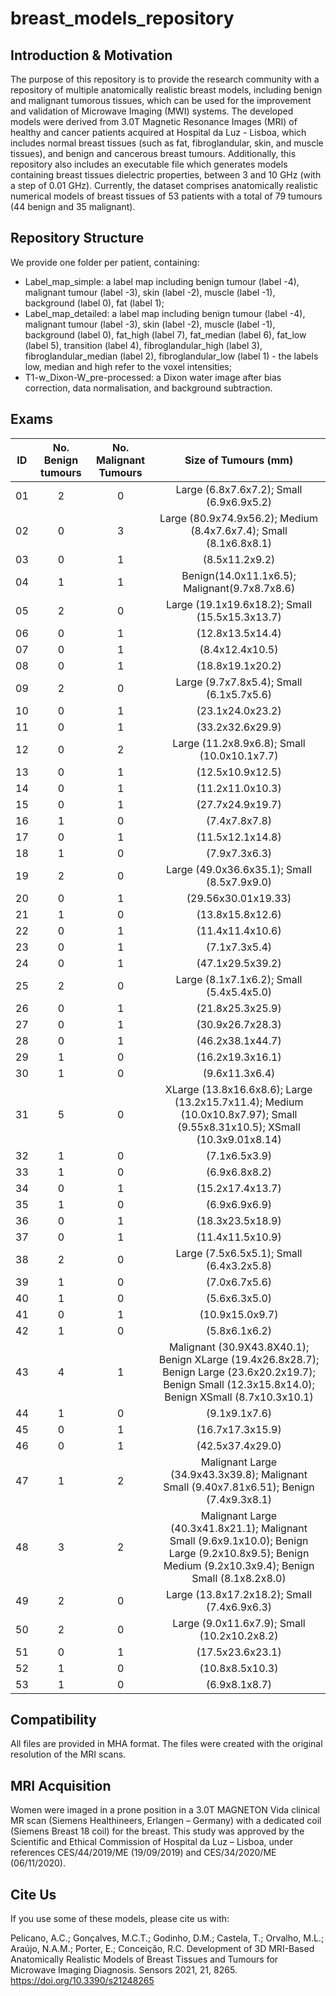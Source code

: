 # breast_models_repository

## Introduction & Motivation ##
The purpose of this repository is to provide the research community with a repository of multiple anatomically realistic breast models, including benign and malignant tumorous tissues, which can be used for the improvement and validation of Microwave Imaging (MWI) systems. The developed models were derived from 3.0T Magnetic Resonance Images (MRI) of healthy and cancer patients acquired at Hospital da Luz - Lisboa, which includes normal breast tissues (such as fat, fibroglandular, skin, and muscle tissues), and benign and cancerous breast tumours. Additionally, this repository also includes an executable file which generates models containing breast tissues dielectric properties, between 3 and 10 GHz (with a step of 0.01 GHz).
Currently, the dataset comprises anatomically realistic numerical models of breast tissues of 53 patients with a total of 79 tumours (44 benign and 35 malignant).

## Repository Structure ##
We provide one folder per patient, containing:

- Label_map_simple: a label map including benign tumour (label -4), malignant tumour (label -3), skin (label -2), muscle (label -1), background (label 0), fat (label 1);
- Label_map_detailed: a label map including benign tumour (label -4), malignant tumour (label -3), skin (label -2), muscle (label -1), background (label 0), fat_high (label 7), fat_median (label 6), fat_low (label 5), transition (label 4), fibroglandular_high (label 3), fibroglandular_median (label 2), fibroglandular_low (label 1) - the labels low, median and high refer to the voxel intensities;
- T1-w_Dixon-W_pre-processed: a Dixon water image after bias correction, data normalisation, and background subtraction.


## Exams ##
| ID | No. Benign tumours | No. Malignant Tumours | Size of Tumours (mm) |
|:--:|:------------------:|:---------------------:|:--------------------:|
| 01 |         2          |           0           |Large (6.8x7.6x7.2); Small (6.9x6.9x5.2)|
| 02 |         0          |           3           |Large (80.9x74.9x56.2); Medium (8.4x7.6x7.4); Small (8.1x6.8x8.1)|
| 03 |         0          |           1           | (8.5x11.2x9.2)       |
| 04 |         1          |           1           |Benign(14.0x11.1x6.5); Malignant(9.7x8.7x8.6)|
| 05 |         2          |           0           |Large (19.1x19.6x18.2); Small (15.5x15.3x13.7)|
| 06 |         0          |           1           |(12.8x13.5x14.4)      |
| 07 |         0          |           1           |(8.4x12.4x10.5)       |
| 08 |         0          |           1           |(18.8x19.1x20.2)      |
| 09 |         2          |           0           |Large (9.7x7.8x5.4); Small (6.1x5.7x5.6)|
| 10 |         0          |           1           |(23.1x24.0x23.2)      |
| 11 |         0          |           1           |(33.2x32.6x29.9)      |
| 12 |         0          |           2           |Large (11.2x8.9x6.8); Small (10.0x10.1x7.7)|
| 13 |         0          |           1           | (12.5x10.9x12.5)     |
| 14 |         0          |           1           |(11.2x11.0x10.3)      |
| 15 |         0          |           1           |  (27.7x24.9x19.7)    |
| 16 |         1          |           0           |    (7.4x7.8x7.8)     |
| 17 |         0          |           1           |  (11.5x12.1x14.8)    |
| 18 |         1          |           0           |  (7.9x7.3x6.3)       |
| 19 |         2          |           0           |Large (49.0x36.6x35.1); Small (8.5x7.9x9.0)|
| 20 |         0          |           1           | (29.56x30.01x19.33)  |
| 21 |         1          |           0           |  (13.8x15.8x12.6)    |
| 22 |         0          |           1           |    (11.4x11.4x10.6)  |
| 23 |         0          |           1           | (7.1x7.3x5.4)        |
| 24 |         0          |           1           |  (47.1x29.5x39.2)    |
| 25 |         2          |           0           |Large (8.1x7.1x6.2); Small (5.4x5.4x5.0)|
| 26 |         0          |           1           | (21.8x25.3x25.9)     |
| 27 |         0          |           1           | (30.9x26.7x28.3)     |
| 28 |         0          |           1           | (46.2x38.1x44.7)     |
| 29 |         1          |           0           | (16.2x19.3x16.1)     |
| 30 |         1          |           0           | (9.6x11.3x6.4)       |
| 31 |         5          |           0           | XLarge (13.8x16.6x8.6); Large (13.2x15.7x11.4); Medium (10.0x10.8x7.97); Small (9.55x8.31x10.5); XSmall (10.3x9.01x8.14)|
| 32 |         1          |           0           | (7.1x6.5x3.9)        |
| 33 |         1          |           0           | (6.9x6.8x8.2)        |
| 34 |         0          |           1           | (15.2x17.4x13.7)     |
| 35 |         1          |           0           | (6.9x6.9x6.9)        |
| 36 |         0          |           1           | (18.3x23.5x18.9)     |
| 37 |         0          |           1           | (11.4x11.5x10.9)     |
| 38 |         2          |           0           | Large (7.5x6.5x5.1); Small (6.4x3.2x5.8)    |
| 39 |         1          |           0           |  (7.0x6.7x5.6)    |
| 40 |         1          |           0           |  (5.6x6.3x5.0)    |
| 41 |         0          |           1           |  (10.9x15.0x9.7)    |
| 42 |         1          |           0           |  (5.8x6.1x6.2)    |
| 43 |         4          |           1           |  Malignant (30.9X43.8X40.1); Benign XLarge (19.4x26.8x28.7); Benign Large (23.6x20.2x19.7); Benign Small (12.3x15.8x14.0); Benign XSmall (8.7x10.3x10.1)|
| 44 |         1          |            0          |   (9.1x9.1x7.6)    |
| 45 |           0        |              1        |    (16.7x17.3x15.9)  |
| 46 |           0        |              1        |    (42.5x37.4x29.0)  |
| 47 |           1        |              2        |    Malignant Large (34.9x43.3x39.8); Malignant Small (9.40x7.81x6.51); Benign (7.4x9.3x8.1)  |
| 48 |           3        |              2        |    Malignant Large (40.3x41.8x21.1); Malignant Small (9.6x9.1x10.0); Benign Large (9.2x10.8x9.5); Benign Medium (9.2x10.3x9.4); Benign Small (8.1x8.2x8.0)  |
| 49 |           2        |              0        |    Large (13.8x17.2x18.2); Small (7.4x6.9x6.3)  |
| 50 |           2        |              0        |    Large (9.0x11.6x7.9); Small  (10.2x10.2x8.2)  |
| 51 |           0        |              1        |    (17.5x23.6x23.1)  |
| 52 |           1        |              0        |      (10.8x8.5x10.3)  |
| 53 |           1        |              0        |       (6.9x8.1x8.7)  |
 
## Compatibility ##
All files are provided in MHA format. The files were created with the original resolution of the MRI scans.

## MRI Acquisition ##
Women were imaged in a prone position in a 3.0T MAGNETON Vida clinical MR scan (Siemens Healthineers, Erlangen – Germany) with a dedicated coil (Siemens Breast 18 coil) for the breast. This study was approved by the Scientific and Ethical Commission of Hospital da Luz – Lisboa, under references CES/44/2019/ME (19/09/2019) and CES/34/2020/ME (06/11/2020).

## Cite Us ##
If you use some of these models, please cite us with:

Pelicano, A.C.; Gonçalves, M.C.T.; Godinho, D.M.; Castela, T.; Orvalho, M.L.; Araújo, N.A.M.; Porter, E.; Conceição, R.C. Development of 3D MRI-Based Anatomically Realistic Models of Breast Tissues and Tumours for Microwave Imaging Diagnosis. Sensors 2021, 21, 8265. https://doi.org/10.3390/s21248265
